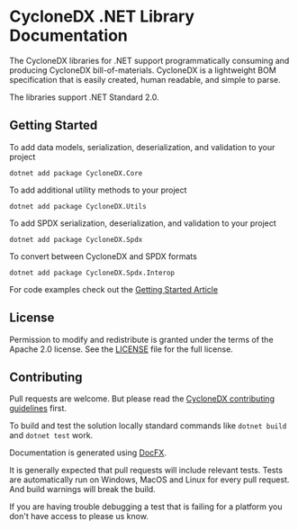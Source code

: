 # CycloneDX .NET Library Documentation

The CycloneDX libraries for .NET support programmatically consuming and
producing CycloneDX bill-of-materials. CycloneDX is a lightweight BOM
specification that is easily created, human readable, and simple to parse.

The libraries support .NET Standard 2.0.

## Getting Started

To add data models, serialization, deserialization, and validation to your project

```shell
dotnet add package CycloneDX.Core
```

To add additional utility methods to your project

```shell
dotnet add package CycloneDX.Utils
```

To add SPDX serialization, deserialization, and validation to your project

```shell
dotnet add package CycloneDX.Spdx
```

To convert between CycloneDX and SPDX formats

```shell
dotnet add package CycloneDX.Spdx.Interop
```

For code examples check out the [Getting Started Article](articles/getting-started.md)

## License

Permission to modify and redistribute is granted under the terms of the
Apache 2.0 license. See the [LICENSE] file for the full license.

[License]: https://github.com/CycloneDX/cyclonedx-dotnet-library/blob/master/LICENSE

## Contributing

Pull requests are welcome. But please read the
[CycloneDX contributing guidelines](https://github.com/CycloneDX/.github/blob/master/CONTRIBUTING.md) first.

To build and test the solution locally standard commands like `dotnet build`
and `dotnet test` work.

Documentation is generated using [DocFX](https://dotnet.github.io/docfx/index.html).

It is generally expected that pull requests will include relevant tests.
Tests are automatically run on Windows, MacOS and Linux for every pull request.
And build warnings will break the build.

If you are having trouble debugging a test that is failing for a platform you
don't have access to please us know.
